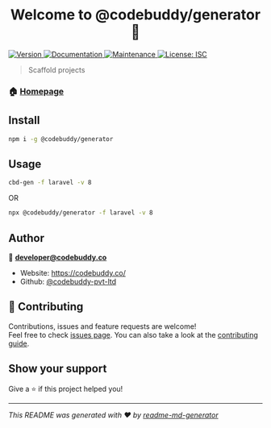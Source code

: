 <h1 align="center">Welcome to @codebuddy/generator 👋</h1>
<p>
  <a href="https://www.npmjs.com/package/@codebuddy/generator" target="_blank">
    <img alt="Version" src="https://img.shields.io/npm/v/@codebuddy/generator.svg">
  </a>
  <a href="https://github.com/codebuddy-pvt-ltd/generator#readme" target="_blank">
    <img alt="Documentation" src="https://img.shields.io/badge/documentation-yes-brightgreen.svg" />
  </a>
  <a href="https://github.com/codebuddy-pvt-ltd/generator/graphs/commit-activity" target="_blank">
    <img alt="Maintenance" src="https://img.shields.io/badge/Maintained%3F-yes-green.svg" />
  </a>
  <a href="#" target="_blank">
    <img alt="License: ISC" src="https://img.shields.io/github/license/codebuddy-pvt-ltd/@codebuddy/generator" />
  </a>
</p>

> Scaffold projects

### 🏠 [Homepage](https://github.com/codebuddy-pvt-ltd/generator#readme)

## Install

```sh
npm i -g @codebuddy/generator
```

## Usage

```sh
cbd-gen -f laravel -v 8
```

OR

```sh
npx @codebuddy/generator -f laravel -v 8
```

## Author

👤 **developer@codebuddy.co**

- Website: https://codebuddy.co/
- Github: [@codebuddy-pvt-ltd](https://github.com/codebuddy-pvt-ltd)

## 🤝 Contributing

Contributions, issues and feature requests are welcome!<br />Feel free to check [issues page](https://github.com/codebuddy-pvt-ltd/generator/issues). You can also take a look at the [contributing guide](https://github.com/codebuddy-pvt-ltd/generator/blob/master/CONTRIBUTING.md).

## Show your support

Give a ⭐️ if this project helped you!

---

_This README was generated with ❤️ by [readme-md-generator](https://github.com/kefranabg/readme-md-generator)_
